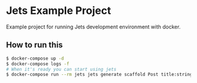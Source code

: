 # Jets Example Project

Example project for running Jets development environment with docker.

## How to run this
```bash
$ docker-compose up -d
$ docker-compose logs -f
# When it's ready you can start using jets
$ docker-compose run --rm jets jets generate scaffold Post title:string
```